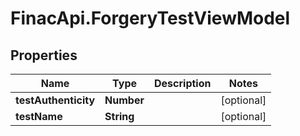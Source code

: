 # FinacApi.ForgeryTestViewModel

## Properties
Name | Type | Description | Notes
------------ | ------------- | ------------- | -------------
**testAuthenticity** | **Number** |  | [optional] 
**testName** | **String** |  | [optional] 

